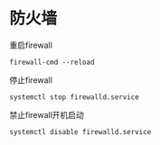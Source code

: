 # 防火墙

重启firewall
``` shell
firewall-cmd --reload
```

停止firewall
``` shell
systemctl stop firewalld.service
```

禁止firewall开机启动
``` shell
systemctl disable firewalld.service
```
